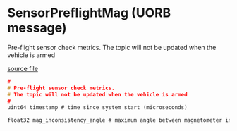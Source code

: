 # SensorPreflightMag (UORB message)

Pre-flight sensor check metrics. The topic will not be updated when the vehicle is armed

[source file](https://github.com/PX4/PX4-Autopilot/blob/release/1.15/msg/SensorPreflightMag.msg)

```c
#
# Pre-flight sensor check metrics.
# The topic will not be updated when the vehicle is armed
#
uint64 timestamp # time since system start (microseconds)

float32 mag_inconsistency_angle # maximum angle between magnetometer instance field vectors in radians.

```
